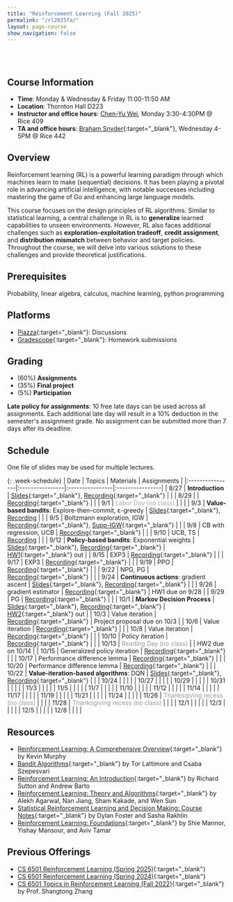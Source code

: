 ```yaml
---
title: "Reinforcement Learning (Fall 2025)"
permalink: "/rl2025fa/"
layout: page-course
show_navigation: false
---
```


<br/><br>

## Course Information
- **Time**: Monday & Wednesday & Friday 11:00-11:50 AM  
- **Location**: Thornton Hall D223    
- **Instructor and office hours**: [Chen-Yu Wei](https://bahh723.github.io/), Monday 3:30-4:30PM @ Rice 409       
- **TA and office hours**: [Braham Snyder](https://www.braham.io/){:target="_blank"}, Wednesday 4-5PM @ Rice 442   


## Overview  
Reinforcement learning (RL) is a powerful learning paradigm through which machines learn to make (sequential) decisions. It has been playing a pivotal role in advancing artificial intelligence, with notable successes including mastering the game of Go and enhancing large language models.  

This course focuses on the design principles of RL algorithms. Similar to statistical learning, a central challenge in RL is to **generalize** learned capabilities to unseen environments.  However, RL also faces additional challenges such as **exploration-exploitation tradeoff**, **credit assignment**, and **distribution mismatch** between behavior and target policies. Throughout the course, we will delve into various solutions to these challenges and provide theoretical justifications.  

## Prerequisites  
Probability, linear algebra, calculus, machine learning, python programming    

## Platforms
- [Piazza](https://piazza.com/class/meunvscs26fkp){:target="_blank"}: Discussions   
- [Gradescope](https://gradescope.com/courses/1129831){:target="_blank"}: Homework submissions

## Grading
- (60%) **Assignments**        
- (35%) **Final project**     
- (5%) **Participation**  

**Late policy for assignments**: 10 free late days can be used across all assignments. Each additional late day will result in a 10% deduction in the semester's assignment grade.  No assignment can be submitted more than 7 days after its deadline.  



## Schedule

One file of slides may be used for multiple lectures. 

{: .week-schedule} 
| Date    | Topics    |  Materials   |  Assignments  |
|:----------------|:----------------|:----------------|:----------------|
| 8/27 | **Introduction** | [Slides](/rl2025fa_files/introduction.pdf){:target="_blank"}, [Recording](https://virginia.zoom.us/rec/share/7SiGkDTJ-lisT5Doj6a7X0g_RsYTMpHOutGU3KwcKlDzwfk5gKw2g89JCs_fDL_f.eirx3ReI7lJyo4Xp){:target="_blank"} |  |
| 8/29 |  | [Recording](https://virginia.zoom.us/rec/share/75C89fiV0zrSnRucgM01F4ktyMHOdtRFsEI2tYh_0bRGPfrBgj1b82AqO0KBPIlv.y-Mt96RAzw26ONd1){:target="_blank"} |  |
| 9/1 | <span style="color:#aaaaaa">Labor Day (no class)</span> |  |  |
| 9/3 | **Value-based bandits**: Explore-then-commit, &epsilon;-greedy | [Slides](/rl2025fa_files/bandits1.pdf){:target="_blank"}, [Recording](https://virginia.zoom.us/rec/share/zLIjgp1OKKJqJ7RBfAfcXcXv2ySNaBj734kULIDm-fnw3g9yiNKrU8lb91IC3vdo.P__XgEJVt7t4FvdO) |  |
| 9/5 | Boltzmann exploration, IGW | [Recording](https://virginia.zoom.us/rec/share/mAglGI0973cLC77LKa3yGpZQMSPti0V-wV13B4yl9tVCAxl5WLOyPmOfBlEcoTcG.AEDMzWlJO9O8a_vk){:target="_blank"}, [Supp-IGW](/rl2025sp_files/igw.pdf){:target="_blank"} |  |
| 9/8 | CB with regression, UCB | [Recording](https://virginia.zoom.us/rec/share/DsQf941UASNt19pDlsyBr1p6wnXMdINbbOrNCxxCh5VJ3tl5bFTxjl0OunqNvXMH.hO8Tg2fUQHubYMzo){:target="_blank"} |  |
| 9/10 | UCB, TS | [Recording](https://virginia.zoom.us/rec/share/w_rV-0emz7LtZoXIAKQyd8KUGOB5A4t-2DNyKHpuANJQciEe5q2SHPssPnMCx5bI.F1AiT-evSQ1EwHCh) |  |
| 9/12 | **Policy-based bandits**: Exponential weights | [Slides](/rl2025fa_files/bandits2.pdf){:target="_blank"}, [Recording](https://virginia.zoom.us/rec/share/lVOxC4eLeuB8_LZJdXl_k1Xx_hc5wPxXEr7NWNEGwweU7adzT-GodsuWXYqG7yY.elHDVXSN82YCFOt9){:target="_blank"} | [HW1](/rl2025fa_files/HW1.pdf){:target="_blank"} out |
| 9/15 | EXP3 | [Recording](https://virginia.zoom.us/rec/share/AITl9QBkTaahdgbpn_8oKz-rcVeyr2G1-CdF-wT64DIvnXuIjvR9c60rCGHz7EJ5.weDDSDG5bxWk1Dk_){:target="_blank"} |  |
| 9/17 | EXP3 | [Recording](https://virginia.zoom.us/rec/share/liFxcDTnmVK5ODeNF8h6EvGUCgQpkVSX1_gF6KnjSNMa2h6UQw6BhF7kYdtG6Z8.eb_1KD1DNHFlcB-l){:target="_blank"} |  |
| 9/19 | PPO | [Recording](https://virginia.zoom.us/rec/share/30LCqg4SNP18h_UYqgamdlQrILGl2iNqfV2uTz6lQC2dJ4OcCpQV4BH7BIqV4ko.ALLg93igKJd7T8cJ){:target="_blank"} |  |
| 9/22 | NPG, PG | [Recording](https://virginia.zoom.us/rec/share/YYtVWju3FEXy1zlmJ0M27wPdhrHgrPGOPwqQbKRJFmqY5DIYjDPG0YE10Oveyf3S.zYV9bueZEZNwwHyr){:target="_blank"} |  |
| 9/24 | **Continuous actions**: gradient ascent |  [Slides](/rl2025fa_files/continuous-bandits.pdf){:target="_blank"}, [Recording](https://virginia.zoom.us/rec/share/ifGdenRmAcJnlqcHkSI-5L0u5PFCbNmEA6q0Ha1psctQIGRjZOaW7EqmwhYX_z8.alwuU1vXdEqzq1i_){:target="_blank"} |  |
| 9/26 | gradient estimator | [Recording](https://virginia.zoom.us/rec/share/8V6-tgTHy3kAtUi2qt--orZHMvWTiW0wDSqv86z-JLcnaPWiBwi0PdVTpcnaXEBW.z9B7eF24c-0ylhDi){:target="_blank"} | HW1 due on 9/28 |
| 9/29 | PG | [Recording](https://virginia.zoom.us/rec/share/4uflVkVWPtSiDofjBu6uiROTNtTlGg59ScubMc_YAVx4WKVy3QB7aPv5sWKDguA_.7I5ZY9lIujGyV3xv){:target="_blank"} |  |
| 10/1 | **Markov Decision Process** | [Slides](/rl2025fa_files/mdp.pdf){:target="_blank"}, [Recording](https://virginia.zoom.us/rec/share/ZXs_RZZBWBtYIMClR7lNsfek7gX8vvP69T77A9T1IKjZBzCD2IceWFENOzqdaQtb.IqZu6Y4oAk4KHP7T){:target="_blank"} | [HW2](/rl2025fa_files/HW2.pdf){:target="_blank"} out |
| 10/3 | Value iteration | [Recording](https://virginia.zoom.us/rec/share/K2sJULHk4Ug70vwVGxi6u7V2b5t3XX-09KTd2Bl7iCfmSTCHg6JTJH9HY9TIWv_J.sw9jgyiWi4QfSXvm){:target="_blank"} | Project proposal due on 10/3 |
| 10/6 | Value iteration | [Recording](https://virginia.zoom.us/rec/share/0cgMW1pEr-WnRSfHi0Cn7EjKpZDorW7HkQ31E9iDxGzwMKT7of9kYwQetIfLFPzx.s4PuL23wAEDJS99X){:target="_blank"} |  |
| 10/8 | Value iteration | [Recording](https://virginia.zoom.us/rec/share/Ph2x4n4BJNIexplTDLZK4ml8XAvy3WFtqqWXEodRdQDg505Xk_VNndSzosvdxhYM.Hok5XFmDvAMBB1-w){:target="_blank"} |  |
| 10/10 | Policy iteration | [Recording](https://virginia.zoom.us/rec/share/pGh_v7xV03Xl9wO2apmW-v1fgHCCeQXQQNDvKkh-MVhfjn1-e44LFGL2kIShkos.r6ey7oxM-zTrnMEe){:target="_blank"} |  |
| 10/13 | <span style="color:#999999">Reading Day (no class)</span> |  | HW2 due on 10/14 |
| 10/15 | Generalized policy iteration | [Recording](https://virginia.zoom.us/rec/share/WRCnkMzUEkVNQmM4pxqEqxFd2Iv5gFbZk2F7bOMSxdfPJZI0uWLq7yHVbRGi2uBR.rzD16OJGmAscfMHr){:target="_blank"} |  |
| 10/17 | Performance difference lemma | [Recording](https://virginia.zoom.us/rec/share/p-uSlKuDy9EfrN2LDhCVKioUkE2p0N43QY_lza6IiRJOfHDfh7_CRumWJrtKQ2pJ.PdHy9hmyZNwR6EfT){:target="_blank"} |  |
| 10/20 | Performance difference lemma | [Recording](https://virginia.zoom.us/rec/share/xb6ukoEIpuFlkPKPpsIAv3EBJN1V6ycf2xvWoe9GFTQw347Ile9sTtqegwE86nst.jsWLL3vKhcjqSY9M){:target="_blank"} |  |
| 10/22 | **Value-iteration-based algorithms**: DQN | [Slides](/rl2025fa_files/vi-based.pdf){:target="_blank"}, [Recording](https://virginia.zoom.us/rec/share/v0TyxaW0Kbuwgdz3iQt_zParq3Oy0-RiOZkcMfY0D-fhviz9drAO4Cd7UPxLOAgK.wKnCPJjH6r2vPu5K){:target="_blank"} |  |
| 10/24 |  |  |  |
| 10/27 |  |  |  |
| 10/29 |  |  |  |
| 10/31 |  |  |  |
| 11/3 |  |  |  |
| 11/5 |  |  |  |
| 11/7 |  |  |  |
| 11/10 |  |  |  |
| 11/12 |  |  |  |
| 11/14 |  |  |  |
| 11/17 |  |  |  |
| 11/19 |  |  |  |
| 11/21 |  |  |  |
| 11/24 |  |  |  |
| 11/26 | <span style="color:#999999">Thanksgiving recess (no class)</span> |  |  |
| 11/28 | <span style="color:#999999">Thanksgiving recess (no class)</span> |  |  |
| 12/1 |  |  |  |
| 12/3 |  |  |  |
| 12/5 |  |  |  |
| 12/8 |  |  |  |







## Resources
- [Reinforcement Learning: A Comprehensive Overview](https://arxiv.org/pdf/2412.05265){:target="_blank"} by Kevin Murphy   
- [Bandit Algorithms](https://tor-lattimore.com/downloads/book/book.pdf){:target="_blank"} by Tor Lattimore and Csaba Szepesvari   
- [Reinforcement Learning: An Introduction](http://incompleteideas.net/book/the-book-2nd.html){:target="_blank"} by Richard Sutton and Andrew Barto  
- [Reinforcement Learning: Theory and Algorithms](https://rltheorybook.github.io/){:target="_blank"} by Alekh Agarwal, Nan Jiang, Sham Kakade, and Wen Sun  
- [Statistical Reinforcement Learning and Decision Making: Course Notes](https://www.mit.edu/~rakhlin/courses/course_stat_rl/course_stat_rl.pdf){:target="_blank"} by Dylan Foster and Sasha Rakhlin   
- [Reinforcement Learning: Foundations](https://sites.google.com/view/rlfoundations/home){:target="_blank"} by Shie Mannor, Yishay Mansour, and Aviv Tamar  


## Previous Offerings
- [CS 6501 Reinforcement Learning (Spring 2025)](https://bahh723.github.io/rl2025sp/){:target="_blank"}    
- [CS 6501 Reinforcement Learning (Spring 2024)](https://bahh723.github.io/rl2024sp/){:target="_blank"}
- [CS 6501 Topics in Reinforcement Learning (Fall 2022)](https://shangtongzhang.github.io/teaching/cs6501_fall_22/index){:target="_blank"} by Prof. Shangtong Zhang  



